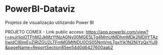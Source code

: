 # PowerBI-Dataviz
Projetos de visualização utilizando Power BI

PROJETO COMEX - Link public access:
https://app.powerbi.com/view?r=eyJrIjoiOTFhM2JkMzYtNzA0Ny00MGE5LTg4MmUtMDhmMDk2MDllYTAzIiwidCI6ImEyZjRlZGU2LTFmMGMtNDU0OS05NmVmLTgxYjk1N2NjYzQxYiJ9&pageName=ReportSection85ee54d0d6427600aab2
